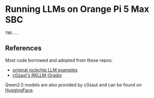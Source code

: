 # Running LLMs on Orange Pi 5 Max SBC

`TBD...`

## References

Most code borrowed and adopted from these repos:

- [original rockchip LLM examples](https://github.com/airockchip/rknn-llm/tree/main/examples/rkllm_server_demo)
- [c0zaut's RKLLM-Gradio](https://github.com/c0zaut/RKLLM-Gradio/tree/main)

Qwen2.5 models are also provided by c0zaut and can be found on [HuggingFace](https://huggingface.co/collections/c01zaut/qwen-25-rk3588-673962f99c1a0956f3435f6b).
